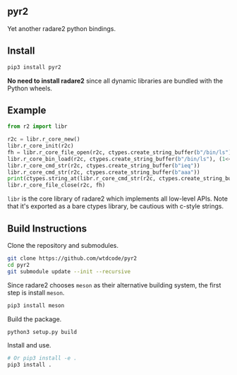 ## pyr2

Yet another radare2 python bindings.

## Install

```bash
pip3 install pyr2
```

**No need to install radare2** since all dynamic libraries are bundled with the Python wheels.

## Example

```python
from r2 import libr

r2c = libr.r_core_new()
libr.r_core_init(r2c)
fh = libr.r_core_file_open(r2c, ctypes.create_string_buffer(b"/bin/ls"), 0b101, 0)
libr.r_core_bin_load(r2c, ctypes.create_string_buffer(b"/bin/ls"), (1<<64) - 1)
libr.r_core_cmd_str(r2c, ctypes.create_string_buffer(b"ieq"))
libr.r_core_cmd_str(r2c, ctypes.create_string_buffer(b"aaa"))
print(ctypes.string_at(libr.r_core_cmd_str(r2c, ctypes.create_string_buffer(b"pdj"))))
libr.r_core_file_close(r2c, fh)
```

`libr` is the core library of radare2 which implements all low-level APIs. Note that it's exported as a bare ctypes library, be cautious with c-style strings.

## Build Instructions

Clone the repository and submodules.

```bash
git clone https://github.com/wtdcode/pyr2
cd pyr2
git submodule update --init --recursive
```

Since radare2 chooses `meson` as their alternative building system, the first step is install `meson`.

```bash
pip3 install meson
```

Build the package.

```bash
python3 setup.py build
```

Install and use.

```bash
# Or pip3 install -e .
pip3 install .
```
